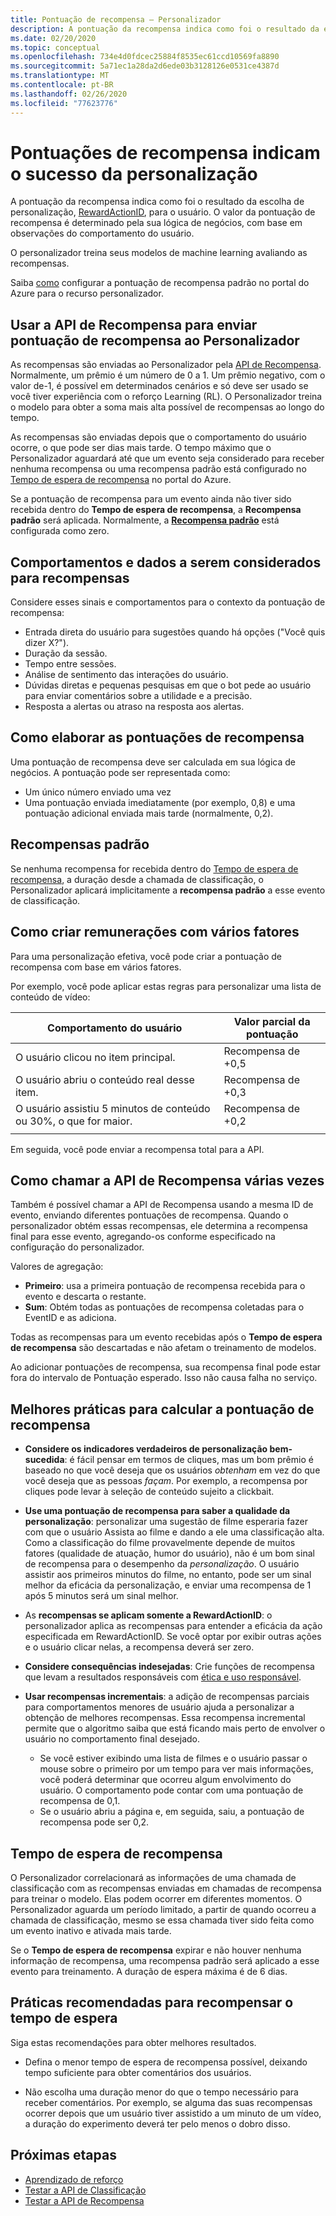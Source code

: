 ```yaml
---
title: Pontuação de recompensa – Personalizador
description: A pontuação da recompensa indica como foi o resultado da escolha de personalização, RewardActionID, para o usuário. O valor da pontuação de recompensa é determinado pela sua lógica de negócios, com base em observações do comportamento do usuário. O personalizador treina seus modelos de machine learning avaliando as recompensas.
ms.date: 02/20/2020
ms.topic: conceptual
ms.openlocfilehash: 734e4d0fdcec25884f8535ec61ccd10569fa8890
ms.sourcegitcommit: 5a71ec1a28da2d6ede03b3128126e0531ce4387d
ms.translationtype: MT
ms.contentlocale: pt-BR
ms.lasthandoff: 02/26/2020
ms.locfileid: "77623776"
---
```

# <a name="reward-scores-indicate-success-of-personalization"></a>Pontuações de recompensa indicam o sucesso da personalização

A pontuação da recompensa indica como foi o resultado da escolha de personalização, [RewardActionID](https://docs.microsoft.com/rest/api/cognitiveservices/personalizer/rank/rank#response), para o usuário. O valor da pontuação de recompensa é determinado pela sua lógica de negócios, com base em observações do comportamento do usuário.

O personalizador treina seus modelos de machine learning avaliando as recompensas.

Saiba [como](how-to-settings.md#configure-rewards-for-the-feedback-loop) configurar a pontuação de recompensa padrão no portal do Azure para o recurso personalizador.

## <a name="use-reward-api-to-send-reward-score-to-personalizer"></a>Usar a API de Recompensa para enviar pontuação de recompensa ao Personalizador

As recompensas são enviadas ao Personalizador pela [API de Recompensa](https://docs.microsoft.com/rest/api/cognitiveservices/personalizer/events/reward). Normalmente, um prêmio é um número de 0 a 1. Um prêmio negativo, com o valor de-1, é possível em determinados cenários e só deve ser usado se você tiver experiência com o reforço Learning (RL). O Personalizador treina o modelo para obter a soma mais alta possível de recompensas ao longo do tempo.

As recompensas são enviadas depois que o comportamento do usuário ocorre, o que pode ser dias mais tarde. O tempo máximo que o Personalizador aguardará até que um evento seja considerado para receber nenhuma recompensa ou uma recompensa padrão está configurado no [Tempo de espera de recompensa](#reward-wait-time) no portal do Azure.

Se a pontuação de recompensa para um evento ainda não tiver sido recebida dentro do **Tempo de espera de recompensa**, a **Recompensa padrão** será aplicada. Normalmente, a **[Recompensa padrão](how-to-settings.md#configure-reward-settings-for-the-feedback-loop-based-on-use-case)** está configurada como zero.


## <a name="behaviors-and-data-to-consider-for-rewards"></a>Comportamentos e dados a serem considerados para recompensas

Considere esses sinais e comportamentos para o contexto da pontuação de recompensa:

* Entrada direta do usuário para sugestões quando há opções ("Você quis dizer X?").
* Duração da sessão.
* Tempo entre sessões.
* Análise de sentimento das interações do usuário.
* Dúvidas diretas e pequenas pesquisas em que o bot pede ao usuário para enviar comentários sobre a utilidade e a precisão.
* Resposta a alertas ou atraso na resposta aos alertas.

## <a name="composing-reward-scores"></a>Como elaborar as pontuações de recompensa

Uma pontuação de recompensa deve ser calculada em sua lógica de negócios. A pontuação pode ser representada como:

* Um único número enviado uma vez
* Uma pontuação enviada imediatamente (por exemplo, 0,8) e uma pontuação adicional enviada mais tarde (normalmente, 0,2).

## <a name="default-rewards"></a>Recompensas padrão

Se nenhuma recompensa for recebida dentro do [Tempo de espera de recompensa](#reward-wait-time), a duração desde a chamada de classificação, o Personalizador aplicará implicitamente a **recompensa padrão** a esse evento de classificação.

## <a name="building-up-rewards-with-multiple-factors"></a>Como criar remunerações com vários fatores

Para uma personalização efetiva, você pode criar a pontuação de recompensa com base em vários fatores.

Por exemplo, você pode aplicar estas regras para personalizar uma lista de conteúdo de vídeo:

|Comportamento do usuário|Valor parcial da pontuação|
|--|--|
|O usuário clicou no item principal.|Recompensa de +0,5|
|O usuário abriu o conteúdo real desse item.|Recompensa de +0,3|
|O usuário assistiu 5 minutos de conteúdo ou 30%, o que for maior.|Recompensa de +0,2|
|||

Em seguida, você pode enviar a recompensa total para a API.

## <a name="calling-the-reward-api-multiple-times"></a>Como chamar a API de Recompensa várias vezes

Também é possível chamar a API de Recompensa usando a mesma ID de evento, enviando diferentes pontuações de recompensa. Quando o personalizador obtém essas recompensas, ele determina a recompensa final para esse evento, agregando-os conforme especificado na configuração do personalizador.

Valores de agregação:

*  **Primeiro**: usa a primeira pontuação de recompensa recebida para o evento e descarta o restante.
* **Sum**: Obtém todas as pontuações de recompensa coletadas para o EventID e as adiciona.

Todas as recompensas para um evento recebidas após o **Tempo de espera de recompensa** são descartadas e não afetam o treinamento de modelos.

Ao adicionar pontuações de recompensa, sua recompensa final pode estar fora do intervalo de Pontuação esperado. Isso não causa falha no serviço.

## <a name="best-practices-for-calculating-reward-score"></a>Melhores práticas para calcular a pontuação de recompensa

* **Considere os indicadores verdadeiros de personalização bem-sucedida**: é fácil pensar em termos de cliques, mas um bom prêmio é baseado no que você deseja que os usuários *obtenham* em vez do que você deseja que as pessoas *façam*.  Por exemplo, a recompensa por cliques pode levar à seleção de conteúdo sujeito a clickbait.

* **Use uma pontuação de recompensa para saber a qualidade da personalização**: personalizar uma sugestão de filme esperaria fazer com que o usuário Assista ao filme e dando a ele uma classificação alta. Como a classificação do filme provavelmente depende de muitos fatores (qualidade de atuação, humor do usuário), não é um bom sinal de recompensa para o desempenho da *personalização*. O usuário assistir aos primeiros minutos do filme, no entanto, pode ser um sinal melhor da eficácia da personalização, e enviar uma recompensa de 1 após 5 minutos será um sinal melhor.

* As **recompensas se aplicam somente a RewardActionID**: o personalizador aplica as recompensas para entender a eficácia da ação especificada em RewardActionID. Se você optar por exibir outras ações e o usuário clicar nelas, a recompensa deverá ser zero.

* **Considere consequências indesejadas**: Crie funções de recompensa que levam a resultados responsáveis com [ética e uso responsável](ethics-responsible-use.md).

* **Usar recompensas incrementais**: a adição de recompensas parciais para comportamentos menores de usuário ajuda a personalizar a obtenção de melhores recompensas. Essa recompensa incremental permite que o algoritmo saiba que está ficando mais perto de envolver o usuário no comportamento final desejado.
    * Se você estiver exibindo uma lista de filmes e o usuário passar o mouse sobre o primeiro por um tempo para ver mais informações, você poderá determinar que ocorreu algum envolvimento do usuário. O comportamento pode contar com uma pontuação de recompensa de 0,1.
    * Se o usuário abriu a página e, em seguida, saiu, a pontuação de recompensa pode ser 0,2.

## <a name="reward-wait-time"></a>Tempo de espera de recompensa

O Personalizador correlacionará as informações de uma chamada de classificação com as recompensas enviadas em chamadas de recompensa para treinar o modelo. Elas podem ocorrer em diferentes momentos. O Personalizador aguarda um período limitado, a partir de quando ocorreu a chamada de classificação, mesmo se essa chamada tiver sido feita como um evento inativo e ativada mais tarde.

Se o **Tempo de espera de recompensa** expirar e não houver nenhuma informação de recompensa, uma recompensa padrão será aplicado a esse evento para treinamento. A duração de espera máxima é de 6 dias.

## <a name="best-practices-for-reward-wait-time"></a>Práticas recomendadas para recompensar o tempo de espera

Siga estas recomendações para obter melhores resultados.

* Defina o menor tempo de espera de recompensa possível, deixando tempo suficiente para obter comentários dos usuários.

* Não escolha uma duração menor do que o tempo necessário para receber comentários. Por exemplo, se alguma das suas recompensas ocorrer depois que um usuário tiver assistido a um minuto de um vídeo, a duração do experimento deverá ter pelo menos o dobro disso.

## <a name="next-steps"></a>Próximas etapas

* [Aprendizado de reforço](concepts-reinforcement-learning.md)
* [Testar a API de Classificação](https://westus2.dev.cognitive.microsoft.com/docs/services/personalizer-api/operations/Rank/console)
* [Testar a API de Recompensa](https://westus2.dev.cognitive.microsoft.com/docs/services/personalizer-api/operations/Reward)

